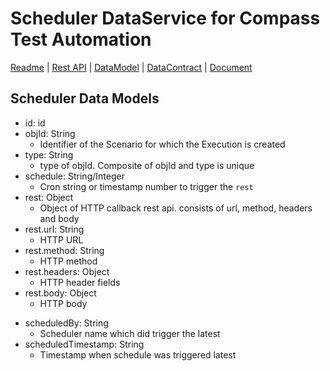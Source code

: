 # Scheduler DataService for Compass Test Automation
[Readme](README.md) | [Rest API](RESTAPI.md) | [DataModel](DATAMODEL.md) | [DataContract](DATACONTRACT.md) | [Document](DOCUMENTATION.md)


## Scheduler Data Models
+ id: id
+ objId: String
  - Identifier of the Scenario for which the Execution is created
+ type: String
  - type of objId. Composite of objId and type is unique
+ schedule: String/Integer
  - Cron string or timestamp number to trigger the `rest`
+ rest: Object
  - Object of HTTP callback rest api. consists of url, method, headers and body
+ rest.url: String
  - HTTP URL
+ rest.method: String
  - HTTP method
+ rest.headers: Object
  - HTTP header fields
+ rest.body: Object
  - HTTP body
- scheduledBy: String
  - Scheduler name which did trigger the latest
- scheduledTimestamp: String
  - Timestamp when schedule was triggered latest
